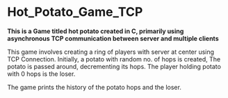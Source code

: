 # Hot_Potato_Game_TCP

**This is a Game titled hot potato created in C, primarily using asynchronous TCP communication between server and multiple clients**

This game involves creating a ring of players with server at center using TCP Connection.
Initially, a potato with random no. of hops is created, The potato is passed around, decrementing its hops. The player holding potato with 0 hops is the loser.

The game prints the history of the potato hops and the loser.
